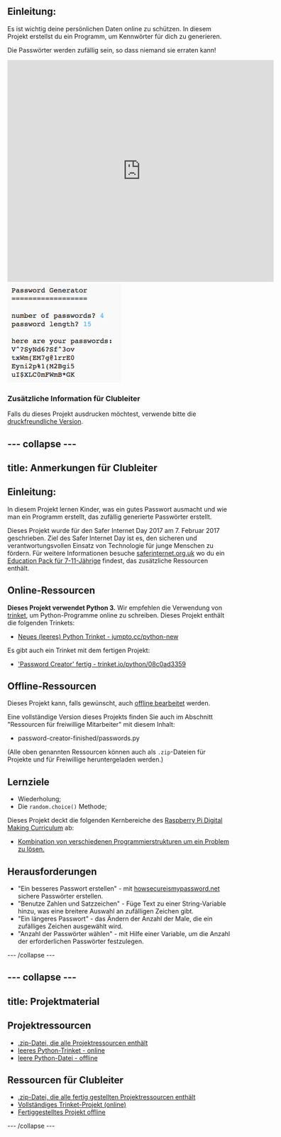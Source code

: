 ## Einleitung:

Es ist wichtig deine persönlichen Daten online zu schützen. In diesem Projekt erstellst du ein Programm, um Kennwörter für dich zu generieren.

Die Passwörter werden zufällig sein, so dass niemand sie erraten kann!

<div class="trinket">
  <iframe src="https://trinket.io/embed/python/08c0ad3359?outputOnly=true&start=result" width="600" height="500" frameborder="0" marginwidth="0" marginheight="0" allowfullscreen>
  </iframe>
  <img src="images/passwords-finished.png">
</div>

### Zusätzliche Information für Clubleiter

Falls du dieses Projekt ausdrucken möchtest, verwende bitte die [druckfreundliche Version](https://projects.raspberrypi.org/en/projects/password-generator/print).


--- collapse ---
---
title: Anmerkungen für Clubleiter
---


## Einleitung:

In diesem Projekt lernen Kinder, was ein gutes Passwort ausmacht und wie man ein Programm erstellt, das zufällig generierte Passwörter erstellt.

Dieses Projekt wurde für den Safer Internet Day 2017 am 7. Februar 2017 geschrieben. Ziel des Safer Internet Day ist es, den sicheren und verantwortungsvollen Einsatz von Technologie für junge Menschen zu fördern. Für weitere Informationen besuche [saferinternet.org.uk](https://www.saferinternet.org.uk/) wo du ein [Education Pack für 7-11-Jährige](https://d1afx9quaogywf.cloudfront.net/cdn/farfuture/_-EgL7dYtxtypvvDcNCE53bYE-OMfdH59vaJ5XPcoG4/mtime:1483547665/sites/default/files/SID2017%20Education%20Pack%20for%207-11%20year%20olds_0.zip) findest, das zusätzliche Ressourcen enthält.

## Online-Ressourcen

__Dieses Projekt verwendet Python 3.__ Wir empfehlen die Verwendung von [trinket](https://trinket.io/), um Python-Programme online zu schreiben. Dieses Projekt enthält die folgenden Trinkets:

+ [Neues (leeres) Python Trinket - jumpto.cc/python-new](http://jumpto.cc/python-new)

Es gibt auch ein Trinket mit dem fertigen Projekt:

+ ['Password Creator' fertig - trinket.io/python/08c0ad3359](https://trinket.io/python/08c0ad3359)

## Offline-Ressourcen
Dieses Projekt kann, falls gewünscht, auch [offline bearbeitet](https://www.codeclubprojects.org/en-GB/resources/python-working-offline/) werden.

Eine vollständige Version dieses Projekts finden Sie auch im Abschnitt "Ressourcen für freiwillige Mitarbeiter" mit diesem Inhalt:

+ password-creator-finished/passwords.py

(Alle oben genannten Ressourcen können auch als `.zip`-Dateien für Projekte und für Freiwillige heruntergeladen werden.)

## Lernziele
+ Wiederholung;
+ Die `random.choice()` Methode;

Dieses Projekt deckt die folgenden Kernbereiche des [Raspberry Pi Digital Making Curriculum](http://rpf.io/curriculum) ab:

+ [Kombination von verschiedenen Programmierstrukturen um ein Problem zu lösen.](https://www.raspberrypi.org/curriculum/programming/builder)

## Herausforderungen
+ "Ein besseres Passwort erstellen" - mit <a href="https://howsecureismypassword.net/" target="_blank">howsecureismypassword.net</a> sichere Passwörter erstellen.
+ "Benutze Zahlen und Satzzeichen" - Füge Text zu einer String-Variable hinzu, was eine breitere Auswahl an zufälligen Zeichen gibt.
+ "Ein längeres Passwort" - das Ändern der Anzahl der Male, die ein zufälliges Zeichen ausgewählt wird.
+ "Anzahl der Passwörter wählen" - mit Hilfe einer Variable, um die Anzahl der erforderlichen Passwörter festzulegen.

--- /collapse ---


--- collapse ---
---
title: Projektmaterial
---
## Projektressourcen
* [.zip-Datei, die alle Projektressourcen enthält](resources/password-generator-resources.zip)
* [leeres Python-Trinket - online](http://jumpto.cc/python-new)
* [leere Python-Datei - offline](resources/new-new.py)

## Ressourcen für Clubleiter
* [.zip-Datei, die alle fertig gestellten Projektressourcen enthält](resources/password-generator-finished.zip)
* [Vollständiges Trinket-Projekt (online)](https://trinket.io/python/08c0ad3359)
* [Fertiggestelltes Projekt offline](resources/password-generator-finished-passwords.py)

--- /collapse ---
